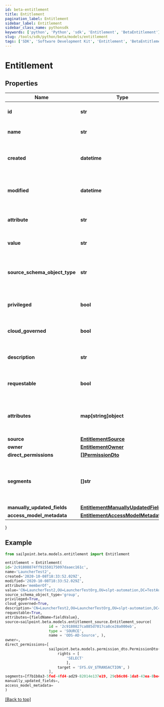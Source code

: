 ```yaml
---
id: beta-entitlement
title: Entitlement
pagination_label: Entitlement
sidebar_label: Entitlement
sidebar_class_name: pythonsdk
keywords: ['python', 'Python', 'sdk', 'Entitlement', 'BetaEntitlement']
slug: /tools/sdk/python/beta/models/entitlement
tags: ['SDK', 'Software Development Kit', 'Entitlement', 'BetaEntitlement']
---
```


# Entitlement

## Properties

| Name | Type | Description | Notes |
| --- | --- | --- | --- |
| **id** | **str** | The entitlement id | [optional] |
| **name** | **str** | The entitlement name | [optional] |
| **created** | **datetime** | Time when the entitlement was created | [optional] |
| **modified** | **datetime** | Time when the entitlement was last modified | [optional] |
| **attribute** | **str** | The entitlement attribute name | [optional] |
| **value** | **str** | The value of the entitlement | [optional] |
| **source_schema_object_type** | **str** | The object type of the entitlement from the source schema | [optional] |
| **privileged** | **bool** | True if the entitlement is privileged | [optional] [default to False] |
| **cloud_governed** | **bool** | True if the entitlement is cloud governed | [optional] [default to False] |
| **description** | **str** | The description of the entitlement | [optional] |
| **requestable** | **bool** | True if the entitlement is requestable | [optional] [default to False] |
| **attributes** | **map[string]object** | A map of free-form key-value pairs from the source system | [optional] |
| **source** | [**EntitlementSource**](entitlement-source) |  | [optional] |
| **owner** | [**EntitlementOwner**](entitlement-owner) |  | [optional] |
| **direct_permissions** | [**[]PermissionDto**](permission-dto) |  | [optional] |
| **segments** | **[]str** | List of IDs of segments, if any, to which this Entitlement is assigned. | [optional] |
| **manually_updated_fields** | [**EntitlementManuallyUpdatedFields**](entitlement-manually-updated-fields) |  | [optional] |
| **access_model_metadata** | [**EntitlementAccessModelMetadata**](entitlement-access-model-metadata) |  | [optional] |

}

## Example

```python
from sailpoint.beta.models.entitlement import Entitlement

entitlement = Entitlement(
id='2c91808874ff91550175097daaec161c',
name='LauncherTest2',
created='2020-10-08T18:33:52.029Z',
modified='2020-10-08T18:33:52.029Z',
attribute='memberOf',
value='CN=LauncherTest2,OU=LauncherTestOrg,OU=slpt-automation,DC=TestAutomationAD,DC=local',
source_schema_object_type='group',
privileged=True,
cloud_governed=True,
description='CN=LauncherTest2,OU=LauncherTestOrg,OU=slpt-automation,DC=TestAutomationAD,DC=local',
requestable=True,
attributes={fieldName=fieldValue},
source=sailpoint.beta.models.entitlement_source.Entitlement_source(
                    id = '2c9180827ca885d7017ca8ce28a000eb',
                    type = 'SOURCE',
                    name = 'ODS-AD-Source', ),
owner=,
direct_permissions=[
                    sailpoint.beta.models.permission_dto.PermissionDto(
                        rights = [
                            'SELECT'
                            ],
                        target = 'SYS.GV_$TRANSACTION', )
                    ],
segments=[f7b1b8a3-5fed-4fd4-ad29-82014e137e19, 29cb6c06-1da8-43ea-8be4-b3125f248f2a],
manually_updated_fields=,
access_model_metadata=
)

```

[[Back to top]](#)

